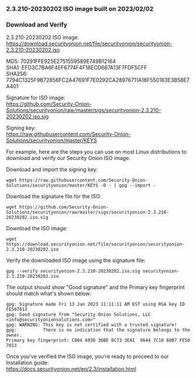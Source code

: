 ### 2.3.210-20230202 ISO image built on 2023/02/02



### Download and Verify

2.3.210-20230202 ISO image:  
https://download.securityonion.net/file/securityonion/securityonion-2.3.210-20230202.iso

MD5: 70291FFE925E2751559589E749B12164  
SHA1: EFD3C7BA6F4EF6774F4F18ECD667A13F7FDF5CFF  
SHA256: 7794C1325F9B72856FC2A47691F7E0292CA28976711A18F550163E3B58E7A401 

Signature for ISO image:  
https://github.com/Security-Onion-Solutions/securityonion/raw/master/sigs/securityonion-2.3.210-20230202.iso.sig

Signing key:  
https://raw.githubusercontent.com/Security-Onion-Solutions/securityonion/master/KEYS  

For example, here are the steps you can use on most Linux distributions to download and verify our Security Onion ISO image.

Download and import the signing key:  
```
wget https://raw.githubusercontent.com/Security-Onion-Solutions/securityonion/master/KEYS -O - | gpg --import -  
```

Download the signature file for the ISO:  
```
wget https://github.com/Security-Onion-Solutions/securityonion/raw/master/sigs/securityonion-2.3.210-20230202.iso.sig
```

Download the ISO image:  
```
wget https://download.securityonion.net/file/securityonion/securityonion-2.3.210-20230202.iso
```

Verify the downloaded ISO image using the signature file:  
```
gpg --verify securityonion-2.3.210-20230202.iso.sig securityonion-2.3.210-20230202.iso
```

The output should show "Good signature" and the Primary key fingerprint should match what's shown below:
```
gpg: Signature made Fri 13 Jan 2023 11:11:11 AM EST using RSA key ID FE507013
gpg: Good signature from "Security Onion Solutions, LLC <info@securityonionsolutions.com>"
gpg: WARNING: This key is not certified with a trusted signature!
gpg:          There is no indication that the signature belongs to the owner.
Primary key fingerprint: C804 A93D 36BE 0C73 3EA1  9644 7C10 60B7 FE50 7013
```

Once you've verified the ISO image, you're ready to proceed to our Installation guide:  
https://docs.securityonion.net/en/2.3/installation.html
